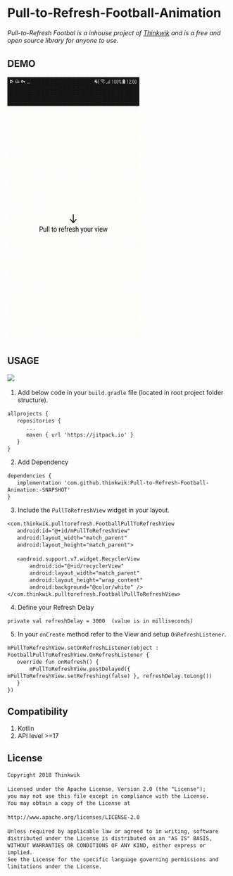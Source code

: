 # Pull-to-Refresh-Football-Animation

###### Pull-to-Refresh Footbal is a inhouse project of [Thinkwik](https://www.thinkwik.com/) and is a free and open source library for anyone to use.

## **DEMO**

<img src="https://github.com/dbthinkwik/Pull-to-Refresh-Football-Animation/blob/master/PullToRefresh.gif" data-canonical-src="https://github.com/dbthinkwik/Pull-to-Refresh-Football-Animation/blob/master/PullToRefresh.gif" width="300" height="600" />

## **USAGE**

[![](https://jitpack.io/v/dbthinkwik/Pull-to-Refresh-Football-Animation.svg)](https://jitpack.io/#dbthinkwik/Pull-to-Refresh-Football-Animation)

1. Add below code in your `build.gradle` file (located in root project folder structure).

```
allprojects {
   repositories {
      ...
      maven { url 'https://jitpack.io' }
   }
}
```

2. Add Dependency
```
dependencies {
   implementation 'com.github.thinkwik:Pull-to-Refresh-Football-Animation:-SNAPSHOT'
}
```

3. Include the `PullToRefreshView` widget in your layout.

```
<com.thinkwik.pulltorefresh.FootballPullToRefreshView
   android:id="@+id/mPullToRefreshView"
   android:layout_width="match_parent"
   android:layout_height="match_parent">

   <android.support.v7.widget.RecyclerView
       android:id="@+id/recyclerView"
       android:layout_width="match_parent"
       android:layout_height="wrap_content"
       android:background="@color/white" />
</com.thinkwik.pulltorefresh.FootballPullToRefreshView>
```

4. Define your Refresh Delay
```
private val refreshDelay = 3000  (value is in milliseconds)
```

5. In your `onCreate` method refer to the View and setup `OnRefreshListener`.
```
mPullToRefreshView.setOnRefreshListener(object : FootballPullToRefreshView.OnRefreshListener {
   override fun onRefresh() {
       mPullToRefreshView.postDelayed({ mPullToRefreshView.setRefreshing(false) }, refreshDelay.toLong())
   }
})
```

## **Compatibility**

1. Kotlin
2. API level >=17

## **License**

```
Copyright 2018 Thinkwik

Licensed under the Apache License, Version 2.0 (the "License");
you may not use this file except in compliance with the License.
You may obtain a copy of the License at

http://www.apache.org/licenses/LICENSE-2.0

Unless required by applicable law or agreed to in writing, software
distributed under the License is distributed on an "AS IS" BASIS,
WITHOUT WARRANTIES OR CONDITIONS OF ANY KIND, either express or implied.
See the License for the specific language governing permissions and
limitations under the License.
```
